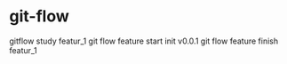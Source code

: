 git-flow  
===

gitflow study
featur_1
git flow feature start init
v0.0.1
git flow feature finish featur_1
